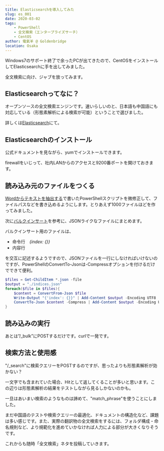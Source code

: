 ```yaml
---
title: Elasticsearchを導入してみた
slug: es_001
date: 2020-03-02
tags: 
    - PowerShell
    - 全文検索（エンタープライズサーチ）
    - CentOS
author: 電氣羊 @ Goldenbridge
location: Osaka
---
```


Windows7のサポート終了で余ったPCが出てきたので、CentOSをインストールしてElasticsearchに手を出してみました。

全文検索に向け、ジャブを放ってみます。

## Elasticsearchってなに？

オープンソースの全文検索エンジンです。速いらしいのと、日本語も中国語にも対応している（形態素解析による検索が可能）ということで選びました。

詳しくは[Elasticsearch](https://www.elastic.co/jp/)にて。

## Elasticsearchのインストール

公式ドキュメントを見ながら、yumでインストールできます。

firewallをいじって、社内LANからのアクセスと9200番ポートを開けておきます。

## 読み込み元のファイルをつくる

[Wordからテキストを抽出する](https://www.794562.xyz/pg/2020/02/17/word-extract/)で書いたPowerShellスクリプトを微修正して、ファイルパスなどを書き込めるようにします。とりあえず1000ファイルほどを作ってみました。

次に[バルクインサート](https://www.elastic.co/guide/en/elasticsearch/guide/current/bulk.html)を参考に、JSONライクなファイルにまとめます。

バルクインサート用のファイルは、

- 命令行　*{index: {}}*
- 内容行

を交互に記述するようですので、JSONファイルを一行にしなければいけないのですが、PowerShellのConvertTo-Jsonは-Compressオプションを付けるだけでできて便利。

```PowerShell
$files = Get-ChildItem *.json -file
$output = "./indices.json"
foreach($file in $files){
	$content = ConvertFrom-Json $file
	Write-Output "{'index': {}}" | Add-Content $output -Encoding UTF8
	ConvertTo-Json $content -Compress | Add-Content $output -Encoding UTF8
}
```

## 読み込みの実行

あとは”/_bulk”にPOSTするだけです。curlで一発です。

## 検索方法と使用感

"/_search"に検索クエリーをPOSTするのですが、思ったよりも形態素解析が効かない？

一文字でも含まれていた場合、Hitとして返してくることが多いと思います。この辺りは形態素解析の結果をテストしながら見るしかないのかも。

一旦はあいまい検索のようなものは諦めて、"match_phrase"を使うことにしました。

まだ中国語のテストや検索クエリーの最適化、ドキュメントの構造化など、課題は多い感じです。また、実際の翻訳物の全文検索をするには、フォルダ構成・命名規則など、より規範化を進めていかなければ人力による部分が大きくなりそうです。

これからも随時「全文検索」ネタを投稿していきます。



<link-to></link-to>

